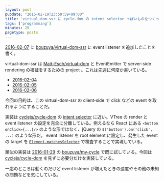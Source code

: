 ```yaml
---
layout: post
pubdate: "2016-02-10T23:59:59+09:00"
title: 'virtual-dom-ssr に cycle-dom の intent selector っぽいものをつくった'
tags: ['programming']
minutes: 25
pagetype: posts
---
```

[2016-02-07][] に [bouzuya/virtual-dom-ssr][] に event listener を追加したことを書く。

virtual-dom-ssr は [Matt-Esch/virtual-dom][] と EventEmitter で server-side rendering の検証をするための project 。これは先週に何度か書いている。

- [2016-02-04][]
- [2016-02-05][]
- [2016-02-06][]

今回の目的は、この virtual-dom-ssr の client-side で click などの event を取れるようにすることだ。

実装は [cyclejs/cycle-dom][] の [intent selector](http://cycle.js.org/model-view-intent.html) に近い。VTree の render と event listener の設定を完全に分離している。例えるなら React にある `<button onClick={...}/>` のような形ではなく、jQuery の `$('button').on('click', ...)` のような形だ。 event listener を root element に設定し、発生した event の target を [`Element.matchesSelector`](https://developer.mozilla.org/ja/docs/Web/API/Element/matches) で検査することで実現している。

類似の実装は [2016-01-29][] の [bouzuya/my-cycle][] で既に試している。今回は [cyclejs/cycle-dom][] を見ずに必要分だけを実装している。

一応のところは動くのだけど event listener が増えたときの速度やその他の未知の問題などを気にしている。

[2016-01-29]: http://blog.bouzuya.net/2016/01/29/
[2016-02-04]: http://blog.bouzuya.net/2016/02/04/
[2016-02-05]: http://blog.bouzuya.net/2016/02/05/
[2016-02-06]: http://blog.bouzuya.net/2016/02/06/
[2016-02-07]: http://blog.bouzuya.net/2016/02/07/
[Matt-Esch/virtual-dom]: https://github.com/Matt-Esch/virtual-dom
[bouzuya/my-cycle]: https://github.com/bouzuya/my-cycle
[bouzuya/virtual-dom-ssr]: https://github.com/bouzuya/virtual-dom-ssr
[cyclejs/cycle-dom]: https://github.com/cyclejs/cycle-dom
